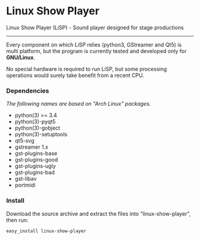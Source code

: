 # Linux Show Player
Linux Show Player (LiSP) - Sound player designed for stage productions

---

Every component on which LiSP relies (python3, GStreamer and Qt5) is multi platform, but the program is currently tested and developed only for **GNU/Linux**.

No special hardware is required to run LiSP, but some processing operations would surely take benefit from a recent CPU.

### Dependencies

*The following names are based on "Arch Linux" packages.*

* python(3) >= 3.4
* python(3)-pyqt5
* python(3)-gobject
* python(3)-setuptools
* qt5-svg
* gstreamer 1.x
* gst-plugins-base
* gst-plugins-good
* gst-plugins-ugly
* gst-plugins-bad
* gst-libav
* portmidi

### Install
  
Download the source archive and extract the files into "linux-show-player", then run:

    easy_install linux-show-player
